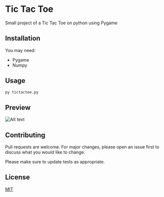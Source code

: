 # Tic Tac Toe

Small project of a Tic Tac Toe on python using Pygame

## Installation

You may need:

- Pygame
- Numpy

## Usage

```bash
py tictactoe.py
```

## Preview

![Alt text](https://user-images.githubusercontent.com/72028266/125291825-6f720c00-e2e7-11eb-8242-ca77fe6ed34f.png)

## Contributing
Pull requests are welcome. For major changes, please open an issue first to discuss what you would like to change.

Please make sure to update tests as appropriate.

## License
[MIT](https://choosealicense.com/licenses/mit/)
